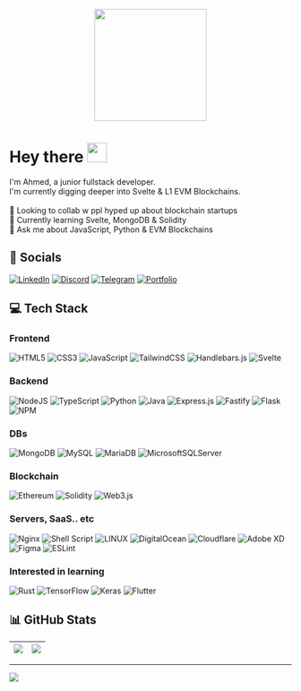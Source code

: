 <p align="center">
  <img src = "https://i.imgur.com/hiR3ltk.png" width = 200px>
</p>

# Hey there <img src = "https://i.imgur.com/Q3tcnnq.gif" width = 35px>

I'm Ahmed, a junior fullstack developer.<br>I'm currently digging deeper into Svelte & L1 EVM Blockchains.<br><br>
🤝 Looking to collab w ppl hyped up about blockchain startups<br>🌱 Currently learning Svelte, MongoDB & Solidity<br>💬 Ask me about JavaScript, Python & EVM Blockchains

## 📲 Socials

[![LinkedIn](https://img.shields.io/badge/LinkedIn-%230077B5.svg?logo=linkedin&logoColor=white)](https://linkedin.com/in/ahmed-abbasii)
[![Discord](https://img.shields.io/badge/Discord-%237289DA.svg?logo=discord&logoColor=white)](https://discordapp.com/users/969795101092085821)
[![Telegram](https://img.shields.io/badge/Telegram-2CA5E0.svg?logo=telegram&logoColor=white)](https://t.me/bigcbull)
[![Portfolio](https://img.shields.io/badge/Portfolio-621DA9.svg?logo=railway&logoColor=#FF7139)](https://ahmed.dev)

## 💻 Tech Stack

### Frontend

![HTML5](https://img.shields.io/badge/html5-%23E34F26.svg?style=for-the-badge&logo=html5&logoColor=white)
![CSS3](https://img.shields.io/badge/css3-%231572B6.svg?style=for-the-badge&logo=css3&logoColor=white)
![JavaScript](https://img.shields.io/badge/JavaScript%20-%23F7DF1E.svg?style=for-the-badge&logo=javascript&logoColor=black)
![TailwindCSS](https://img.shields.io/badge/tailwindcss-%2338B2AC.svg?style=for-the-badge&logo=tailwind-css&logoColor=white)
![Handlebars.js](https://img.shields.io/static/v1?style=for-the-badge&message=Handlebars.js&color=000000&logo=Handlebars.js&logoColor=FFFFFF&label=)
![Svelte](https://img.shields.io/badge/svelte-%23f1413d.svg?style=for-the-badge&logo=svelte&logoColor=white)

### Backend

![NodeJS](https://img.shields.io/badge/node.js-6DA55F?style=for-the-badge&logo=node.js&logoColor=white)
![TypeScript](https://img.shields.io/badge/typescript-%23007ACC.svg?style=for-the-badge&logo=typescript&logoColor=white)
![Python](https://img.shields.io/static/v1?style=for-the-badge&message=Python&color=3776AB&logo=Python&logoColor=FFFFFF&label=)
![Java](https://img.shields.io/badge/java-%23ED8B00.svg?style=for-the-badge&logo=openjdk&logoColor=white)
![Express.js](https://img.shields.io/badge/express.js-%23404d59.svg?style=for-the-badge&logo=express&logoColor=%2361DAFB)
![Fastify](https://img.shields.io/badge/fastify-%23000000.svg?style=for-the-badge&logo=fastify&logoColor=white)
![Flask](https://img.shields.io/static/v1?style=for-the-badge&message=Flask&color=000000&logo=Flask&logoColor=FFFFFF&label=)
![NPM](https://img.shields.io/badge/NPM-%23CB3837.svg?style=for-the-badge&logo=npm&logoColor=white)

### DBs

![MongoDB](https://img.shields.io/badge/MongoDB-%234ea94b.svg?style=for-the-badge&logo=mongodb&logoColor=white)
![MySQL](https://img.shields.io/badge/mysql-%2300f.svg?style=for-the-badge&logo=mysql&logoColor=white)
![MariaDB](https://img.shields.io/badge/MariaDB-003545?style=for-the-badge&logo=mariadb&logoColor=white)
![MicrosoftSQLServer](https://img.shields.io/badge/Microsoft%20SQL%20Server-CC2927?style=for-the-badge&logo=microsoft%20sql%20server&logoColor=white)

### Blockchain

![Ethereum](https://img.shields.io/badge/Ethereum-3C3C3D?style=for-the-badge&logo=Ethereum&logoColor=white)
![Solidity](https://img.shields.io/badge/Solidity-%23363636.svg?style=for-the-badge&logo=solidity&logoColor=white)
![Web3.js](https://img.shields.io/badge/web3.js-F16822?style=for-the-badge&logo=web3.js&logoColor=white)

### Servers, SaaS.. etc

![Nginx](https://img.shields.io/badge/nginx-%23009639.svg?style=for-the-badge&logo=nginx&logoColor=white)
![Shell Script](https://img.shields.io/badge/shell_script-%23121011.svg?style=for-the-badge&logo=gnu-bash&logoColor=white)
![LINUX](https://img.shields.io/badge/Linux-FCC624?style=for-the-badge&logo=linux&logoColor=black)
![DigitalOcean](https://img.shields.io/badge/DigitalOcean-%230167ff.svg?style=for-the-badge&logo=digitalOcean&logoColor=white) ![Cloudflare](https://img.shields.io/badge/Cloudflare-F38020?style=for-the-badge&logo=Cloudflare&logoColor=white) ![Adobe XD](https://img.shields.io/badge/Adobe%20XD-470137?style=for-the-badge&logo=Adobe%20XD&logoColor=#FF61F6) ![Figma](https://img.shields.io/badge/figma-%23F24E1E.svg?style=for-the-badge&logo=figma&logoColor=white) ![ESLint](https://img.shields.io/badge/ESLint-4B3263?style=for-the-badge&logo=eslint&logoColor=white)

### Interested in learning

![Rust](https://img.shields.io/badge/rust-%23000000.svg?style=for-the-badge&logo=rust&logoColor=white)
![TensorFlow](https://img.shields.io/badge/TensorFlow-%23FF6F00.svg?style=for-the-badge&logo=TensorFlow&logoColor=white)
![Keras](https://img.shields.io/badge/Keras-%23D00000.svg?style=for-the-badge&logo=Keras&logoColor=white)
![Flutter](https://img.shields.io/badge/Flutter-%2302569B.svg?style=for-the-badge&logo=Flutter&logoColor=white)

## 📊 GitHub Stats

| ![](https://github-readme-stats.vercel.app/api?username=bigcbull&theme=default&hide_border=false&include_all_commits=true&count_private=false)<br/> | ![](https://github-readme-streak-stats.herokuapp.com/?user=bigcbull&theme=default&hide_border=false)<br/> |
| --------------------------------------------------------------------------------------------------------------------------------------------------- | --------------------------------------------------------------------------------------------------------- |

---

[![](https://visitcount.itsvg.in/api?id=bigcbull&icon=6&color=0)](https://visitcount.itsvg.in)
